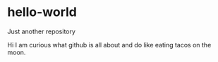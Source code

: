 # hello-world
Just another repository

Hi
I am curious what github is all about and do like eating tacos on the moon.

